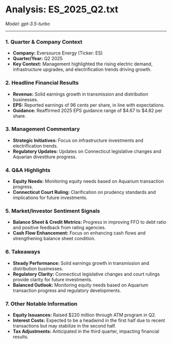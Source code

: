 # Analysis: ES_2025_Q2.txt

*Model: gpt-3.5-turbo*

---

### 1. Quarter & Company Context
- **Company:** Eversource Energy (Ticker: ES)
- **Quarter/Year:** Q2 2025
- **Key Context:** Management highlighted the rising electric demand, infrastructure upgrades, and electrification trends driving growth.

### 2. Headline Financial Results
- **Revenue:** Solid earnings growth in transmission and distribution businesses.
- **EPS:** Reported earnings of 96 cents per share, in line with expectations.
- **Guidance:** Reaffirmed 2025 EPS guidance range of $4.67 to $4.82 per share.

### 3. Management Commentary
- **Strategic Initiatives:** Focus on infrastructure investments and electrification trends.
- **Regulatory Updates:** Updates on Connecticut legislative changes and Aquarian divestiture progress.

### 4. Q&A Highlights
- **Equity Needs:** Monitoring equity needs based on Aquarium transaction progress.
- **Connecticut Court Ruling:** Clarification on prudency standards and implications for future investments.

### 5. Market/Investor Sentiment Signals
- **Balance Sheet & Credit Metrics:** Progress in improving FFO to debt ratio and positive feedback from rating agencies.
- **Cash Flow Enhancement:** Focus on enhancing cash flows and strengthening balance sheet condition.

### 6. Takeaways
- **Steady Performance:** Solid earnings growth in transmission and distribution businesses.
- **Regulatory Clarity:** Connecticut legislative changes and court rulings provide clarity for future investments.
- **Balanced Outlook:** Monitoring equity needs based on Aquarium transaction progress and regulatory developments.

### 7. Other Notable Information
- **Equity Issuances:** Raised $220 million through ATM program in Q2.
- **Interest Costs:** Expected to be a headwind in the first half due to recent transactions but may stabilize in the second half.
- **Tax Adjustments:** Anticipated in the third quarter, impacting financial results.